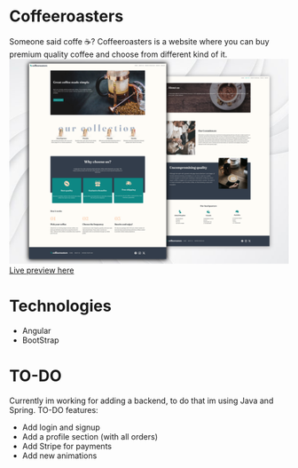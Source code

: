 # Coffeeroasters

Someone said coffe ☕? Coffeeroasters is a website where you can buy premium quality coffee and choose from different kind of it.
![Alt text](src/assets/imgs/coffeeroaster_desktop_preview.png) <br>
 <a href="https://cofferoasters-danielrrapi.netlify.app">Live preview here</a> 

# Technologies
<ul>
  <li>Angular</li>
  <li>BootStrap</li>
</ul>

# TO-DO
Currently im working for adding a backend, to do that im using Java and Spring.
TO-DO features:
<ul>
  <li>Add login and signup</li>
  <li>Add a profile section (with all orders)
  <li>Add Stripe for payments</li> 
  <li>Add new animations</li>
</ul>
